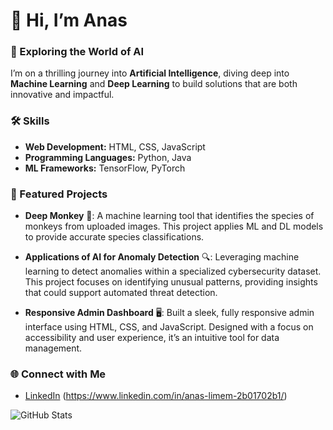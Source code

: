 # 👋 Hi, I’m Anas

### 🌌 Exploring the World of AI
I’m on a thrilling journey into **Artificial Intelligence**, diving deep into **Machine Learning** and **Deep Learning** to build solutions that are both innovative and impactful.

### 🛠️ Skills
- **Web Development:** HTML, CSS, JavaScript
- **Programming Languages:** Python, Java
- **ML Frameworks:** TensorFlow, PyTorch

### 🔭 Featured Projects
- **Deep Monkey** 🐒: A machine learning tool that identifies the species of monkeys from uploaded images. This project applies ML and DL models to provide accurate species classifications.

- **Applications of AI for Anomaly Detection** 🔍: Leveraging machine learning to detect anomalies within a specialized cybersecurity dataset. This project focuses on identifying unusual patterns, providing insights that could support automated threat detection.

- **Responsive Admin Dashboard** 🖥️: Built a sleek, fully responsive admin interface using HTML, CSS, and JavaScript. Designed with a focus on accessibility and user experience, it’s an intuitive tool for data management.

### 🌐 Connect with Me
- [LinkedIn](https://www.linkedin.com/) (https://www.linkedin.com/in/anas-limem-2b01702b1/)
  
![GitHub Stats](https://github-readme-stats.vercel.app/api?username=anaslimem&show_icons=true&theme=radical)
